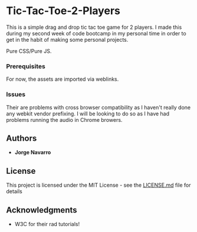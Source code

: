 # Tic-Tac-Toe-2-Players

This is a simple drag and drop tic tac toe game for 2 players. I made this during my second week of code bootcamp in my personal time in order to get in the habit of making some personal projects. 

Pure CSS/Pure JS.


### Prerequisites

For now, the assets are imported via weblinks.


### Issues

Their are problems with cross browser compatibility as I haven't really done any webkit vendor prefixing. I will be looking to do so as I have had problems running the audio in Chrome browers.

## Authors

* **Jorge Navarro**

## License

This project is licensed under the MIT License - see the [LICENSE.md](LICENSE.md) file for details

## Acknowledgments

* W3C for their rad tutorials!
